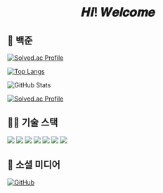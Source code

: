 <h1 align = "center"> 𝑯𝒊! 𝑾𝒆𝒍𝒄𝒐𝒎𝒆 </h1>

## 🏅 백준
[![Solved.ac Profile](http://mazassumnida.wtf/api/v2/generate_badge?boj=sm021118)](https://solved.ac/sm021118/)

[![Top Langs](https://github-readme-stats.vercel.app/api/top-langs/?username=sm1118sm)](https://github.com/sm1118sm/github-readme-stats) 

![GitHub Stats](https://github-readme-stats.vercel.app/api?username=sm1118sm&show_icons=true&hide_title=true)

[![Solved.ac Profile](http://mazandi.herokuapp.com/api?handle=sm021118&theme=light)](https://solved.ac/sm021118/)


## 🧑‍💻 기술 스택

<div> <img src="https://img.shields.io/badge/JavaScript-F7DF1E?style=flat-square&logo=javascript&logoColor=black">  <img src="https://img.shields.io/badge/HTML5-E34F26?style=flat-square&logo=html5&logoColor=white">  <img src="https://img.shields.io/badge/CSS-1572B6?style=flat-square&logo=css3&logoColor=white">   <img src="https://img.shields.io/badge/Linux-FCC624?style=flat-square&logo=linux&logoColor=black">  <img src="https://img.shields.io/badge/c++-00599C?style=flat-square&logo=c%2B%2B&logoColor=white"/>  <img src="https://img.shields.io/badge/python-3776AB?style=flat-square&logo=python&logoColor=white"/>  <img src="https://img.shields.io/badge/c-A8B9CC?style=flat-square&logo=c&logoColor=white"/></div>

## 🔗 소셜 미디어

[![GitHub](https://img.shields.io/badge/GitHub-000000?logo=github&logoColor=white)](https://github.com/sm1118sm)

